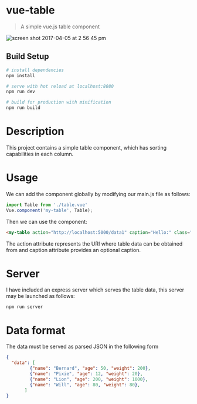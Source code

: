 # vue-table

> A simple vue.js table component

![screen shot 2017-04-05 at 2 56 45 pm](https://cloud.githubusercontent.com/assets/24377188/24687855/34ac2532-1a10-11e7-8f57-e1aa7104d045.png)

## Build Setup

``` bash
# install dependencies
npm install

# serve with hot reload at localhost:8080
npm run dev

# build for production with minification
npm run build
```

# Description
This project contains a simple table component, which has sorting capabilities in each column.

# Usage
We can add the component globally by modifying our main.js file as follows:

``` javascript
import Table from './table.vue'
Vue.component('my-table', Table);
```

Then we can use the component:

``` html
<my-table action="http://localhost:5000/data1" caption="Hello:" class="table table-bordered"></my-table>
```

The action attribute represents the URI where table data can be obtained from and caption attribute provides an optional caption.

# Server
I have included an express server which serves the table data, this server may be launched as follows:

`npm run server`

# Data format
The data must be served as parsed JSON in the following form

``` json
{
  "data": [
         {"name": "Bernard", "age": 50, "weight": 200},
         {"name": "Pixie", "age": 12, "weight": 20},
         {"name": "Lion", "age": 200, "weight": 1000},
         {"name": "Will", "age": 80, "weight": 80},
       ]
}
```
